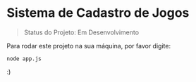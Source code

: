 # Sistema de Cadastro de Jogos

> Status do Projeto: Em Desenvolvimento

Para rodar este projeto na sua máquina, por favor digite:

```
node app.js
```

:)

